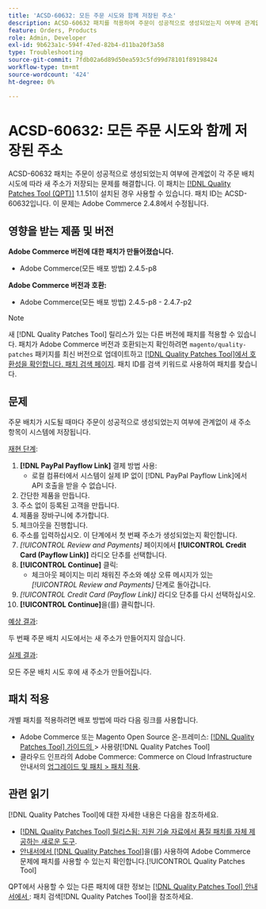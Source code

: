 ```yaml
---
title: 'ACSD-60632: 모든 주문 시도와 함께 저장된 주소'
description: ACSD-60632 패치를 적용하여 주문이 성공적으로 생성되었는지 여부에 관계없이 각 주문 배치 시도와 함께 새 주소가 저장되는 Adobe Commerce 문제를 수정합니다.
feature: Orders, Products
role: Admin, Developer
exl-id: 9b623a1c-594f-47ed-82b4-d11ba20f3a58
type: Troubleshooting
source-git-commit: 7fdb02a6d89d50ea593c5fd99d78101f89198424
workflow-type: tm+mt
source-wordcount: '424'
ht-degree: 0%

---
```


# ACSD-60632: 모든 주문 시도와 함께 저장된 주소

ACSD-60632 패치는 주문이 성공적으로 생성되었는지 여부에 관계없이 각 주문 배치 시도에 따라 새 주소가 저장되는 문제를 해결합니다. 이 패치는 [[!DNL Quality Patches Tool (QPT)]](https://experienceleague.adobe.com/ko/docs/commerce-operations/tools/quality-patches-tool/quality-patches-tool-to-self-serve-quality-patches) 1.1.51이 설치된 경우 사용할 수 있습니다. 패치 ID는 ACSD-60632입니다. 이 문제는 Adobe Commerce 2.4.8에서 수정됩니다.

## 영향을 받는 제품 및 버전

**Adobe Commerce 버전에 대한 패치가 만들어졌습니다.**

* Adobe Commerce(모든 배포 방법) 2.4.5-p8

**Adobe Commerce 버전과 호환:**

* Adobe Commerce(모든 배포 방법) 2.4.5-p8 - 2.4.7-p2

>[!NOTE]
>
>새 [!DNL Quality Patches Tool] 릴리스가 있는 다른 버전에 패치를 적용할 수 있습니다. 패치가 Adobe Commerce 버전과 호환되는지 확인하려면 `magento/quality-patches` 패키지를 최신 버전으로 업데이트하고 [[!DNL Quality Patches Tool]에서 호환성을 확인합니다. 패치 검색 페이지](https://experienceleague.adobe.com/tools/commerce-quality-patches/index.html?lang=ko). 패치 ID를 검색 키워드로 사용하여 패치를 찾습니다.

## 문제

주문 배치가 시도될 때마다 주문이 성공적으로 생성되었는지 여부에 관계없이 새 주소 항목이 시스템에 저장됩니다.

<u>재현 단계</u>:

1. **[!DNL PayPal Payflow Link]** 결제 방법 사용:
   * 로컬 컴퓨터에서 시스템이 실제 IP 없이 [!DNL PayPal Payflow Link]에서 API 호출을 받을 수 없습니다.
1. 간단한 제품을 만듭니다.
1. 주소 없이 등록된 고객을 만듭니다.
1. 제품을 장바구니에 추가합니다.
1. 체크아웃을 진행합니다.
1. 주소를 입력하십시오. 이 단계에서 첫 번째 주소가 생성되었는지 확인합니다.
1. *[!UICONTROL Review and Payments]* 페이지에서 **[!UICONTROL Credit Card (Payflow Link)]** 라디오 단추를 선택합니다.
1. **[!UICONTROL Continue]** 클릭:
   * 체크아웃 페이지는 미리 채워진 주소와 예상 오류 메시지가 있는 *[!UICONTROL Review and Payments]* 단계로 돌아갑니다.
1. *[!UICONTROL Credit Card (Payflow Link)]* 라디오 단추를 다시 선택하십시오.
1. **[!UICONTROL Continue]**&#x200B;을(를) 클릭합니다.

<u>예상 결과</u>:

두 번째 주문 배치 시도에서는 새 주소가 만들어지지 않습니다.

<u>실제 결과</u>:

모든 주문 배치 시도 후에 새 주소가 만들어집니다.

## 패치 적용

개별 패치를 적용하려면 배포 방법에 따라 다음 링크를 사용합니다.

* Adobe Commerce 또는 Magento Open Source 온-프레미스: [[!DNL Quality Patches Tool]  가이드의 &#x200B;](https://experienceleague.adobe.com/docs/commerce-operations/tools/quality-patches-tool/usage.html?lang=ko)> 사용량[!DNL Quality Patches Tool]
* 클라우드 인프라의 Adobe Commerce: Commerce on Cloud Infrastructure 안내서의 [업그레이드 및 패치 > 패치 적용](https://experienceleague.adobe.com/docs/commerce-cloud-service/user-guide/develop/upgrade/apply-patches.html?lang=ko).

## 관련 읽기

[!DNL Quality Patches Tool]에 대한 자세한 내용은 다음을 참조하세요.

* [[!DNL Quality Patches Tool] 릴리스됨: 지원 기술 자료에서 품질 패치를 자체 제공하는 새로운 도구](https://experienceleague.adobe.com/ko/docs/commerce-operations/tools/quality-patches-tool/quality-patches-tool-to-self-serve-quality-patches).
* [&#x200B; 안내서에서  [!DNL Quality Patches Tool]](/help/tools/quality-patches-tool/patches-available-in-qpt/check-patch-for-magento-issue-with-magento-quality-patches.md)을(를) 사용하여 Adobe Commerce 문제에 패치를 사용할 수 있는지 확인합니다.[!UICONTROL Quality Patches Tool]

QPT에서 사용할 수 있는 다른 패치에 대한 정보는 [[!DNL Quality Patches Tool] 안내서에서 &#x200B;](https://experienceleague.adobe.com/tools/commerce-quality-patches/index.html?lang=ko): 패치 검색[!DNL Quality Patches Tool]을 참조하세요.
